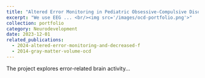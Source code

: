 ```yaml
---
title: "Altered Error Monitoring in Pediatric Obsessive-Compulsive Disorder"
excerpt: "We use EEG ... <br/><img src='/images/ocd-portfolio.png'>"
collection: portfolio
category: Neurodevelopment
date: 2023-12-01
related_publications:
  - 2024-altered-error-monitoring-and-decreased-f
  - 2014-gray-matter-volume-ocd
---
```

The project explores error-related brain activity...
